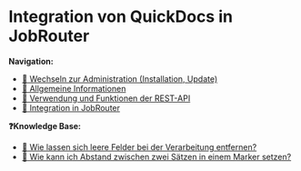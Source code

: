 # Integration von QuickDocs in JobRouter

**Navigation:**

-   [📗 Wechseln zur Administration (Installation, Update)](./../admin/_toc.md)
-   [📄 Allgemeine Informationen](infos.md)
-   [📄 Verwendung und Funktionen der REST-API](api.md)
-   [📄 Integration in JobRouter](integration-jr.md)

**❓Knowledge Base:**

-   [📄 Wie lassen sich leere Felder bei der Verarbeitung entfernen?](kb-empty-fields.md)
-   [📄 Wie kann ich Abstand zwischen zwei Sätzen in einem Marker setzen?](kb-margin.md)

